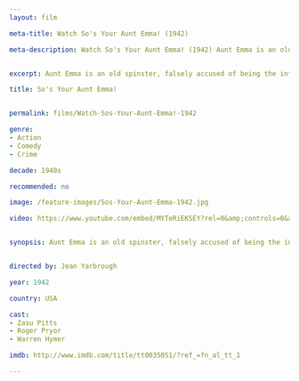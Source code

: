 ```yaml
---
layout: film

meta-title: Watch So's Your Aunt Emma! (1942)

meta-description: Watch So's Your Aunt Emma! (1942) Aunt Emma is an old spinster, falsely accused of being the murderer "Ma Parker". The movie is also known as "Meet the Mob".


excerpt: Aunt Emma is an old spinster, falsely accused of being the infamous murderer "Ma Parker". The movie is also known as "Meet the Mob".

title: So's Your Aunt Emma!


permalink: films/Watch-Sos-Your-Aunt-Emma!-1942

genre:
- Action
- Comedy
- Crime

decade: 1940s

recommended: no

image: /feature-images/Sos-Your-Aunt-Emma-1942.jpg

video: https://www.youtube.com/embed/MYTeRiEKSEY?rel=0&amp;controls=0&amp;showinfo=0


synopsis: Aunt Emma is an old spinster, falsely accused of being the infamous murderer "Ma Parker". The movie is also known as "Meet the Mob".


directed by: Jean Yarbrough

year: 1942

country: USA

cast:
- Zasu Pitts
- Roger Pryor
- Warren Hymer

imdb: http://www.imdb.com/title/tt0035051/?ref_=fn_al_tt_1

---
```



